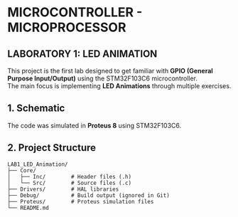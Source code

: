 # MICROCONTROLLER - MICROPROCESSOR  
## LABORATORY 1: LED ANIMATION

This project is the first lab designed to get familiar with **GPIO (General Purpose Input/Output)** using the STM32F103C6 microcontroller.  
The main focus is implementing **LED Animations** through multiple exercises.

## 1. Schematic
The code was simulated in **Proteus 8** using STM32F103C6.

##  2. Project Structure
``` 
LAB1_LED_Animation/
├── Core/
│   ├── Inc/        # Header files (.h)
│   └── Src/        # Source files (.c)
├── Drivers/        # HAL libraries
├── Debug/          # Build output (ignored in Git)
├── Proteus/        # Proteus simulation files
└── README.md
``` 
